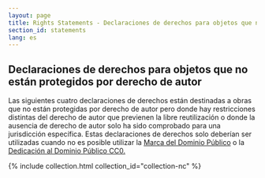 ```yaml
---
layout: page
title: Rights Statements - Declaraciones de derechos para objetos que no están protegidos por derecho de autor
section_id: statements
lang: es
---
```


## Declaraciones de derechos para objetos que no están protegidos por derecho de autor

Las siguientes cuatro declaraciones de derechos están destinadas a obras que no están protegidas por derecho de autor pero donde hay restricciones distintas del derecho de autor que previenen la libre reutilización o donde la ausencia de derecho de autor solo ha sido comprobado para una jurisdicción específica. Estas declaraciones de derechos solo deberían ser utilizadas cuando no es posible utilizar la [Marca del Dominio Público](https://creativecommons.org/publicdomain/mark/1.0/) o la [Dedicación al Dominio Público CC0.](https://creativecommons.org/publicdomain/zero/1.0/)

{% include collection.html collection_id="collection-nc" %}
